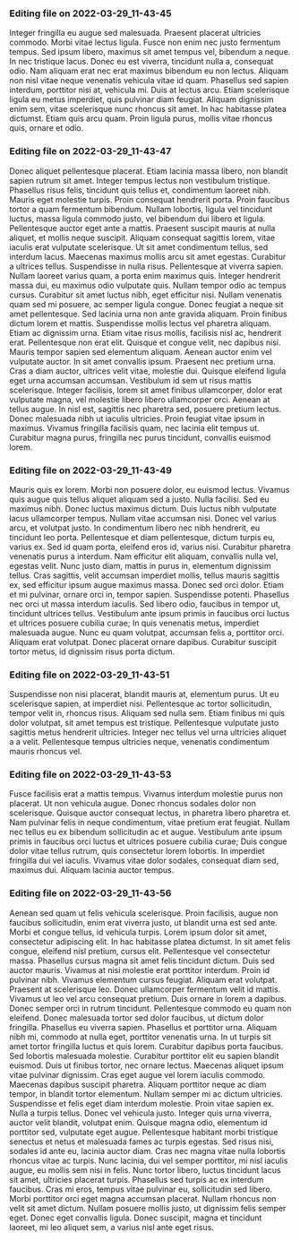 

### Editing file on 2022-03-29_11-43-45

Integer fringilla eu augue sed malesuada. Praesent placerat ultricies commodo. Morbi vitae lectus ligula. Fusce non enim nec justo fermentum tempus. Sed ipsum libero, maximus sit amet tempus vel, bibendum a neque. In nec tristique lacus. Donec eu est viverra, tincidunt nulla a, consequat odio. Nam aliquam erat nec erat maximus bibendum eu non lectus. Aliquam non nisl vitae neque venenatis vehicula vitae id quam.
Phasellus sed sapien interdum, porttitor nisi at, vehicula mi. Duis at lectus arcu. Etiam scelerisque ligula eu metus imperdiet, quis pulvinar diam feugiat. Aliquam dignissim enim sem, vitae scelerisque nunc rhoncus sit amet. In hac habitasse platea dictumst. Etiam quis arcu quam. Proin ligula purus, mollis vitae rhoncus quis, ornare et odio.




### Editing file on 2022-03-29_11-43-47

Donec aliquet pellentesque placerat. Etiam lacinia massa libero, non blandit sapien rutrum sit amet. Integer tempus lectus non vestibulum tristique. Phasellus risus felis, tincidunt quis tellus et, condimentum laoreet nibh. Mauris eget molestie turpis. Proin consequat hendrerit porta. Proin faucibus tortor a quam fermentum bibendum. Nullam lobortis, ligula vel tincidunt luctus, massa ligula commodo justo, vel bibendum dui libero et ligula. Pellentesque auctor eget ante a mattis. Praesent suscipit mauris at nulla aliquet, et mollis neque suscipit. Aliquam consequat sagittis lorem, vitae iaculis erat vulputate scelerisque. Ut sit amet condimentum tellus, sed interdum lacus. Maecenas maximus mollis arcu sit amet egestas. Curabitur a ultrices tellus. Suspendisse in nulla risus. Pellentesque at viverra sapien.
Nullam laoreet varius quam, a porta enim maximus quis. Integer hendrerit massa dui, eu maximus odio vulputate quis. Nullam tempor odio ac tempus cursus. Curabitur sit amet luctus nibh, eget efficitur nisi. Nullam venenatis quam sed mi posuere, ac semper ligula congue. Donec feugiat a neque sit amet pellentesque. Sed lacinia urna non ante gravida aliquam. Proin finibus dictum lorem et mattis. Suspendisse mollis lectus vel pharetra aliquam. Etiam ac dignissim urna. Etiam vitae risus mollis, facilisis nisl ac, hendrerit erat. Pellentesque non erat elit.
Quisque et congue velit, nec dapibus nisi. Mauris tempor sapien sed elementum aliquam. Aenean auctor enim vel vulputate auctor. In sit amet convallis ipsum. Praesent nec pretium urna. Cras a diam auctor, ultrices velit vitae, molestie dui. Quisque eleifend ligula eget urna accumsan accumsan. Vestibulum id sem ut risus mattis scelerisque. Integer facilisis, lorem sit amet finibus ullamcorper, dolor erat vulputate magna, vel molestie libero libero ullamcorper orci. Aenean at tellus augue. In nisl est, sagittis nec pharetra sed, posuere pretium lectus. Donec malesuada nibh ut iaculis ultricies. Proin feugiat vitae ipsum in maximus. Vivamus fringilla facilisis quam, nec lacinia elit tempus ut. Curabitur magna purus, fringilla nec purus tincidunt, convallis euismod lorem.




### Editing file on 2022-03-29_11-43-49

Mauris quis ex lorem. Morbi non posuere dolor, eu euismod lectus. Vivamus quis augue quis tellus aliquet aliquam sed a justo. Nulla facilisi. Sed eu maximus nibh. Donec luctus maximus dictum. Duis luctus nibh vulputate lacus ullamcorper tempus. Nullam vitae accumsan nisi. Donec vel varius arcu, et volutpat justo. In condimentum libero nec nibh hendrerit, eu tincidunt leo porta. Pellentesque et diam pellentesque, dictum turpis eu, varius ex. Sed id quam porta, eleifend eros id, varius nisi. Curabitur pharetra venenatis purus a interdum.
Nam efficitur elit aliquam, convallis nulla vel, egestas velit. Nunc justo diam, mattis in purus in, elementum dignissim tellus. Cras sagittis, velit accumsan imperdiet mollis, tellus mauris sagittis ex, sed efficitur ipsum augue maximus massa. Donec sed orci dolor. Etiam et mi pulvinar, ornare orci in, tempor sapien. Suspendisse potenti. Phasellus nec orci ut massa interdum iaculis. Sed libero odio, faucibus in tempor ut, tincidunt ultrices tellus. Vestibulum ante ipsum primis in faucibus orci luctus et ultrices posuere cubilia curae; In quis venenatis metus, imperdiet malesuada augue. Nunc eu quam volutpat, accumsan felis a, porttitor orci. Aliquam erat volutpat. Donec placerat ornare dapibus. Curabitur suscipit tortor metus, id dignissim risus porta dictum.




### Editing file on 2022-03-29_11-43-51

Suspendisse non nisi placerat, blandit mauris at, elementum purus. Ut eu scelerisque sapien, at imperdiet nisi. Pellentesque ac tortor sollicitudin, tempor velit in, rhoncus risus. Aliquam sed nulla sem. Etiam finibus mi quis dolor volutpat, sit amet tempus est tristique. Pellentesque vulputate justo sagittis metus hendrerit ultricies. Integer nec tellus vel urna ultricies aliquet a a velit. Pellentesque tempus ultricies neque, venenatis condimentum mauris rhoncus vel.




### Editing file on 2022-03-29_11-43-53

Fusce facilisis erat a mattis tempus. Vivamus interdum molestie purus non placerat. Ut non vehicula augue. Donec rhoncus sodales dolor non scelerisque. Quisque auctor consequat lectus, in pharetra libero pharetra et. Nam pulvinar felis in neque condimentum, vitae pretium erat feugiat. Nullam nec tellus eu ex bibendum sollicitudin ac et augue. Vestibulum ante ipsum primis in faucibus orci luctus et ultrices posuere cubilia curae; Duis congue dolor vitae tellus rutrum, quis consectetur lorem lobortis. In imperdiet fringilla dui vel iaculis. Vivamus vitae dolor sodales, consequat diam sed, maximus dui. Aliquam lacinia auctor tempus.




### Editing file on 2022-03-29_11-43-56

Aenean sed quam ut felis vehicula scelerisque. Proin facilisis, augue non faucibus sollicitudin, enim erat viverra justo, ut blandit urna est sed ante. Morbi et congue tellus, id vehicula turpis. Lorem ipsum dolor sit amet, consectetur adipiscing elit. In hac habitasse platea dictumst. In sit amet felis congue, eleifend nisl pretium, cursus elit. Pellentesque vel consectetur massa. Phasellus cursus magna sit amet felis tincidunt dictum. Duis sed auctor mauris. Vivamus at nisi molestie erat porttitor interdum. Proin id pulvinar nibh. Vivamus elementum cursus feugiat. Aliquam erat volutpat. Praesent at scelerisque leo. Donec ullamcorper fermentum velit id mattis. Vivamus ut leo vel arcu consequat pretium.
Duis ornare in lorem a dapibus. Donec semper orci in rutrum tincidunt. Pellentesque commodo eu quam non eleifend. Donec malesuada tortor sed dolor faucibus, ut dictum dolor fringilla. Phasellus eu viverra sapien. Phasellus et porttitor urna. Aliquam nibh mi, commodo at nulla eget, porttitor venenatis urna. In ut turpis sit amet tortor fringilla luctus et quis lorem. Curabitur dapibus porta faucibus. Sed lobortis malesuada molestie. Curabitur porttitor elit eu sapien blandit euismod.
Duis ut finibus tortor, nec ornare lectus. Maecenas aliquet ipsum vitae pulvinar dignissim. Cras eget augue vel lorem iaculis commodo. Maecenas dapibus suscipit pharetra. Aliquam porttitor neque ac diam tempor, in blandit tortor elementum. Nullam semper mi ac dictum ultricies. Suspendisse et felis eget diam interdum molestie.
Proin vitae sapien ex. Nulla a turpis tellus. Donec vel vehicula justo. Integer quis urna viverra, auctor velit blandit, volutpat enim. Quisque magna odio, elementum id porttitor sed, vulputate eget augue. Pellentesque habitant morbi tristique senectus et netus et malesuada fames ac turpis egestas. Sed risus nisi, sodales id ante eu, lacinia auctor diam.
Cras nec magna vitae nulla lobortis rhoncus vitae ac turpis. Nunc lacinia, dui vel semper porttitor, mi nisl iaculis augue, eu mollis sem nisi in felis. Nunc tortor libero, luctus tincidunt lacus sit amet, ultricies placerat turpis. Phasellus sed turpis ac ex interdum faucibus. Cras mi eros, tempus vitae pulvinar eu, sollicitudin sed libero. Morbi porttitor orci eget magna accumsan placerat. Nullam rhoncus non velit sit amet dictum. Nullam posuere mollis justo, ut dignissim felis semper eget. Donec eget convallis ligula. Donec suscipit, magna et tincidunt laoreet, mi leo aliquet sem, a varius nisl ante eget risus.


